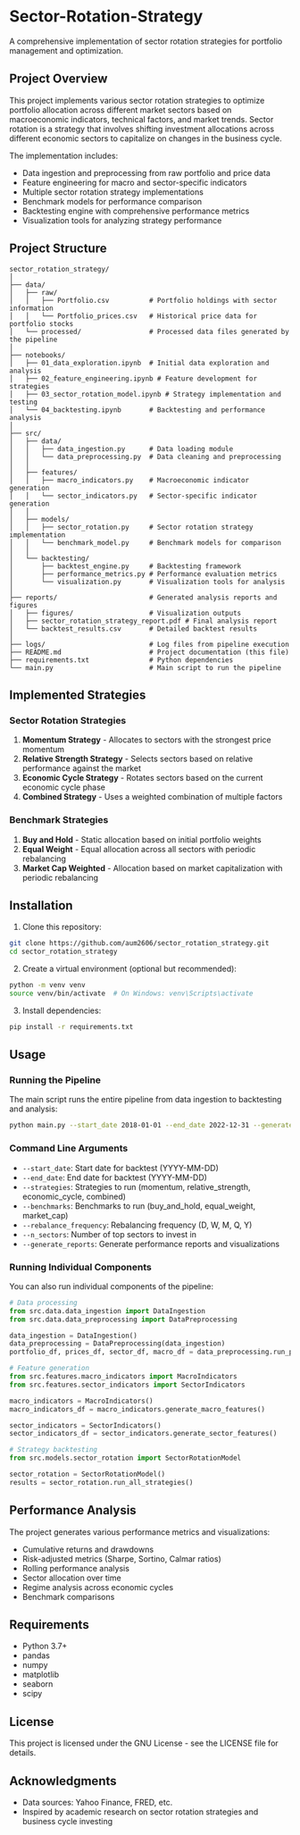 # Sector-Rotation-Strategy

A comprehensive implementation of sector rotation strategies for portfolio management and optimization.

## Project Overview

This project implements various sector rotation strategies to optimize portfolio allocation across different market sectors based on macroeconomic indicators, technical factors, and market trends. Sector rotation is a strategy that involves shifting investment allocations across different economic sectors to capitalize on changes in the business cycle.

The implementation includes:

- Data ingestion and preprocessing from raw portfolio and price data
- Feature engineering for macro and sector-specific indicators
- Multiple sector rotation strategy implementations
- Benchmark models for performance comparison
- Backtesting engine with comprehensive performance metrics
- Visualization tools for analyzing strategy performance

## Project Structure

```
sector_rotation_strategy/
│
├── data/
│   ├── raw/
│   │   ├── Portfolio.csv          # Portfolio holdings with sector information
│   │   └── Portfolio_prices.csv   # Historical price data for portfolio stocks
│   └── processed/                 # Processed data files generated by the pipeline
│
├── notebooks/
│   ├── 01_data_exploration.ipynb  # Initial data exploration and analysis
│   ├── 02_feature_engineering.ipynb # Feature development for strategies
│   ├── 03_sector_rotation_model.ipynb # Strategy implementation and testing
│   └── 04_backtesting.ipynb       # Backtesting and performance analysis
│
├── src/
│   ├── data/
│   │   ├── data_ingestion.py      # Data loading module
│   │   └── data_preprocessing.py  # Data cleaning and preprocessing
│   │
│   ├── features/
│   │   ├── macro_indicators.py    # Macroeconomic indicator generation
│   │   └── sector_indicators.py   # Sector-specific indicator generation
│   │
│   ├── models/
│   │   ├── sector_rotation.py     # Sector rotation strategy implementation
│   │   └── benchmark_model.py     # Benchmark models for comparison
│   │
│   └── backtesting/
│       ├── backtest_engine.py     # Backtesting framework
│       ├── performance_metrics.py # Performance evaluation metrics
│       └── visualization.py       # Visualization tools for analysis
│
├── reports/                       # Generated analysis reports and figures
│   ├── figures/                   # Visualization outputs
│   ├── sector_rotation_strategy_report.pdf # Final analysis report
│   └── backtest_results.csv       # Detailed backtest results
│
├── logs/                          # Log files from pipeline execution
├── README.md                      # Project documentation (this file)
├── requirements.txt               # Python dependencies
└── main.py                        # Main script to run the pipeline
```

## Implemented Strategies

### Sector Rotation Strategies

1. **Momentum Strategy** - Allocates to sectors with the strongest price momentum
2. **Relative Strength Strategy** - Selects sectors based on relative performance against the market
3. **Economic Cycle Strategy** - Rotates sectors based on the current economic cycle phase
4. **Combined Strategy** - Uses a weighted combination of multiple factors

### Benchmark Strategies

1. **Buy and Hold** - Static allocation based on initial portfolio weights
2. **Equal Weight** - Equal allocation across all sectors with periodic rebalancing
3. **Market Cap Weighted** - Allocation based on market capitalization with periodic rebalancing

## Installation

1. Clone this repository:
```bash
git clone https://github.com/aum2606/sector_rotation_strategy.git
cd sector_rotation_strategy
```

2. Create a virtual environment (optional but recommended):
```bash
python -m venv venv
source venv/bin/activate  # On Windows: venv\Scripts\activate
```

3. Install dependencies:
```bash
pip install -r requirements.txt
```

## Usage

### Running the Pipeline

The main script runs the entire pipeline from data ingestion to backtesting and analysis:

```bash
python main.py --start_date 2018-01-01 --end_date 2022-12-31 --generate_reports
```

### Command Line Arguments

- `--start_date`: Start date for backtest (YYYY-MM-DD)
- `--end_date`: End date for backtest (YYYY-MM-DD)
- `--strategies`: Strategies to run (momentum, relative_strength, economic_cycle, combined)
- `--benchmarks`: Benchmarks to run (buy_and_hold, equal_weight, market_cap)
- `--rebalance_frequency`: Rebalancing frequency (D, W, M, Q, Y)
- `--n_sectors`: Number of top sectors to invest in
- `--generate_reports`: Generate performance reports and visualizations

### Running Individual Components

You can also run individual components of the pipeline:

```python
# Data processing
from src.data.data_ingestion import DataIngestion
from src.data.data_preprocessing import DataPreprocessing

data_ingestion = DataIngestion()
data_preprocessing = DataPreprocessing(data_ingestion)
portfolio_df, prices_df, sector_df, macro_df = data_preprocessing.run_preprocessing_pipeline()

# Feature generation
from src.features.macro_indicators import MacroIndicators
from src.features.sector_indicators import SectorIndicators

macro_indicators = MacroIndicators()
macro_indicators_df = macro_indicators.generate_macro_features()

sector_indicators = SectorIndicators()
sector_indicators_df = sector_indicators.generate_sector_features()

# Strategy backtesting
from src.models.sector_rotation import SectorRotationModel

sector_rotation = SectorRotationModel()
results = sector_rotation.run_all_strategies()
```

## Performance Analysis

The project generates various performance metrics and visualizations:

- Cumulative returns and drawdowns
- Risk-adjusted metrics (Sharpe, Sortino, Calmar ratios)
- Rolling performance analysis
- Sector allocation over time
- Regime analysis across economic cycles
- Benchmark comparisons

## Requirements

- Python 3.7+
- pandas
- numpy
- matplotlib
- seaborn
- scipy

## License

This project is licensed under the GNU License - see the LICENSE file for details.

## Acknowledgments

- Data sources: Yahoo Finance, FRED, etc.
- Inspired by academic research on sector rotation strategies and business cycle investing
